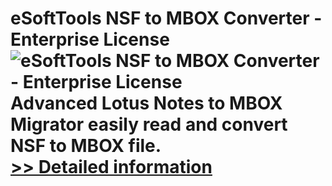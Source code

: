 # eSoftTools NSF to MBOX Converter - Enterprise License<br />![eSoftTools NSF to MBOX Converter - Enterprise License](https://mycommerce.akamaized.net/api/pimages/P300877957/BIG/300877957.GIF)<br />Advanced Lotus Notes to MBOX Migrator easily read and convert NSF to MBOX file.<br />[>> Detailed information](https://secure.shareit.com/shareit/product.html?productid=300877957&affiliateid=200057808)